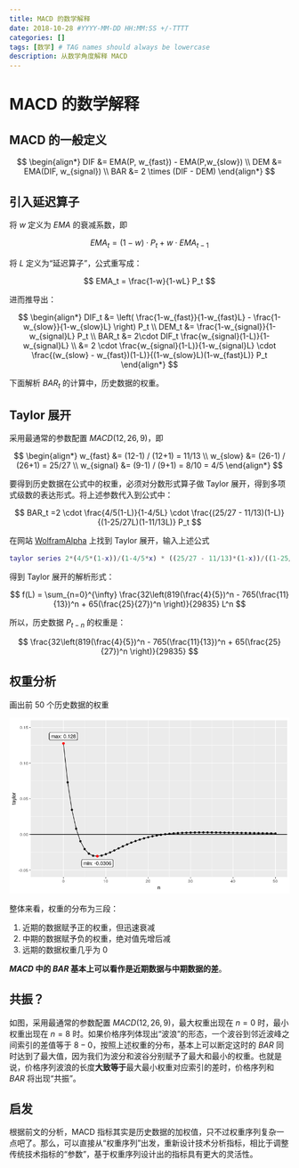 ```yaml
---
title: MACD 的数学解释
date: 2018-10-28 #YYYY-MM-DD HH:MM:SS +/-TTTT
categories: []
tags: [数学] # TAG names should always be lowercase
description: 从数学角度解释 MACD
---
```


# MACD 的数学解释

## MACD 的一般定义

$$
\begin{align*}
DIF &= EMA(P, w_{fast}) - EMA(P,w_{slow}) \\
DEM &= EMA(DIF, w_{signal}) \\
BAR &= 2 \times (DIF - DEM)
\end{align*}
$$

## 引入延迟算子

将 $w$ 定义为 $EMA$ 的衰减系数，即

$$
EMA_t = (1-w) \cdot P_t + w \cdot EMA_{t-1}
$$

将 $L$ 定义为“延迟算子”，公式重写成：

$$
EMA_t = \frac{1-w}{1-wL} P_t
$$

进而推导出：

$$
\begin{align*}
DIF_t &= \left( \frac{1-w_{fast}}{1-w_{fast}L} - \frac{1-w_{slow}}{1-w_{slow}L} \right) P_t \\
DEM_t &= \frac{1-w_{signal}}{1-w_{signal}L} P_t \\
BAR_t &= 2\cdot DIF_t \frac{w_{signal}(1-L)}{1-w_{signal}L} \\
&= 2 \cdot \frac{w_{signal}(1-L)}{1-w_{signal}L} \cdot \frac{(w_{slow} - w_{fast})(1-L)}{(1-w_{slow}L)(1-w_{fast}L)} P_t
\end{align*}
$$

下面解析 $BAR_t$ 的计算中，历史数据的权重。

## Taylor 展开

采用最通常的参数配置 $MACD(12,26,9)$，即

$$
\begin{align*}
w_{fast} &= (12-1) / (12+1) = 11/13 \\
w_{slow} &= (26-1) / (26+1) = 25/27 \\
w_{signal} &= (9-1) / (9+1) = 8/10 = 4/5
\end{align*}
$$

要得到历史数据在公式中的权重，必须对分数形式算子做 Taylor 展开，得到多项式级数的表达形式。将上述参数代入到公式中：

$$
BAR_t =2 \cdot \frac{4/5(1-L)}{1-4/5L} \cdot \frac{(25/27 - 11/13)(1-L)}{(1-25/27L)(1-11/13L)} P_t
$$

在网站 [WolframAlpha](https://www.wolframalpha.com/examples/mathematics/calculus-and-analysis/series-expansions/) 上找到 Taylor 展开，输入上述公式

```matlab
taylor series 2*(4/5*(1-x))/(1-4/5*x) * ((25/27 - 11/13)*(1-x))/((1-25/27*x)*(1-11/13*x))
```

得到 Taylor 展开的解析形式：

$$
f(L) = \sum_{n=0}^{\infty}
\frac{32\left(819(\frac{4}{5})^n - 765(\frac{11}{13})^n + 65(\frac{25}{27})^n \right)}{29835} L^n
$$

所以，历史数据 $P_{t-n}$ 的权重是：

$$
\frac{32\left(819(\frac{4}{5})^n - 765(\frac{11}{13})^n + 65(\frac{25}{27})^n \right)}{29835}
$$

## 权重分析

画出前 50 个历史数据的权重

![](/img/macd.png)

整体来看，权重的分布为三段：

1. 近期的数据赋予正的权重，但迅速衰减
2. 中期的数据赋予负的权重，绝对值先增后减
3. 远期的数据权重几乎为 0

**$MACD$ 中的 $BAR$ 基本上可以看作是近期数据与中期数据的差**。

## 共振？

如图，采用最通常的参数配置 $MACD(12,26,9)$，最大权重出现在 $n=0$ 时，最小权重出现在 $n=8$ 时。如果价格序列体现出“波浪”的形态，一个波谷到邻近波峰之间索引的差值等于 $8-0$，按照上述权重的分布，基本上可以断定这时的 $BAR$ 同时达到了最大值，因为我们为波分和波谷分别赋予了最大和最小的权重。也就是说，价格序列波浪的长度**大致等于**最大最小权重对应索引的差时，价格序列和 $BAR$ 将出现“共振”。

## 启发

根据前文的分析，MACD 指标其实是历史数据的加权值，只不过权重序列复杂一点吧了。那么，可以直接从“权重序列”出发，重新设计技术分析指标，相比于调整传统技术指标的“参数”，基于权重序列设计出的指标具有更大的灵活性。
